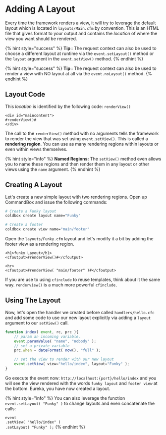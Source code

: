 # Adding A Layout

Every time the framework renders a view, it will try to leverage the default layout which is located in `layouts/Main.cfm` by convention. This is an HTML file that gives format to your output and contains the _location_ of where the view you want should be rendered.

{% hint style="success" %}
**Tip :** The request context can also be used to choose a different layout at runtime via the `event.setLayout()` method or the `layout` argument in the `event.setView()` method.
{% endhint %}

{% hint style="success" %}
**Tip :** The request context can also be used to render a view with NO layout at all via the `event.noLayout()` method.
{% endhint %}

## Layout Code

This _location_ is identified by the following code: `renderView()`

```markup
<div id="maincontent">
#renderView()#
</div>
```

The call to the `renderView()` method with no arguments tells the framework to render the view that was set using `event.setView()`. This is called a **rendering region**. You can use as many rendering regions within layouts or even within views themselves.

{% hint style="info" %}
**Named Regions:** The `setView()` method even allows you to name these regions and then render them in any layout or other views using the `name` argument.
{% endhint %}

## Creating A Layout

Let's create a new simple layout with two rendering regions. Open up CommandBox and issue the following commands:

```bash
# Create a Funky layout
coldbox create layout name="Funky"

# Create a footer
coldbox create view name="main/footer"
```

Open the `layouts/Funky.cfm` layout and let's modify it a bit by adding the footer view as a rendering region.

```markup
<h1>funky Layout</h1>
<cfoutput>#renderView()#</cfoutput>

<hr>
<cfoutput>#renderView( "main/footer" )#</cfoutput>
```

If you are use to using `cfinclude` to reuse templates, think about it the same way.  `renderview()` is a much more powerful `cfinclude.`

## Using The Layout

Now, let's open the handler we created before called `handlers/hello.cfc` and add some code to use our new layout explicitly via adding a `layout` argument to our `setView()` call.

```javascript
function index( event, rc, prc ){
    // param an incoming variable.
    event.paramValue( "name", "nobody" );
    // set a private variable
    prc.when = dateFormat( now(), "full" );

    // set the view to render with our new layout
    event.setView( view="hello/index", layout="Funky" );
}
```

Go execute the event now: `http://localhost:{port}/hello/index` and you will see the view rendered with the words `funky layout` and `footer view` at the bottom. Eureka, you have now created a layout.

{% hint style="info" %}
You can also leverage the function `event.setLayout( "Funky" )` to change layouts and even concatenate the calls:

`event`\
&#x20; `.setView( "hello/index" )`  \
&#x20; `.setLayout( "Funky" );`
{% endhint %}

